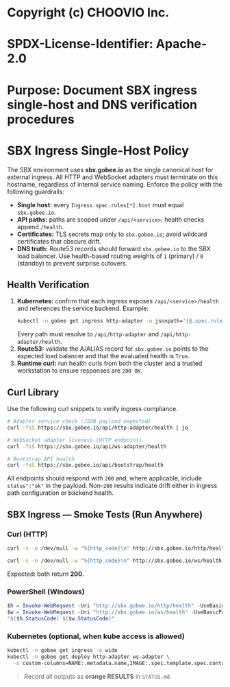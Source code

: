 # Copyright (c) CHOOVIO Inc.
# SPDX-License-Identifier: Apache-2.0
# Purpose: Document SBX ingress single-host and DNS verification procedures

# SBX Ingress Single-Host Policy

The SBX environment uses **sbx.gobee.io** as the single canonical host for external ingress. All HTTP and WebSocket adapters must terminate on this hostname, regardless of internal service naming. Enforce the policy with the following guardrails:

- **Single host:** every `Ingress.spec.rules[*].host` must equal `sbx.gobee.io`.
- **API paths:** paths are scoped under `/api/<service>`; health checks append `/health`.
- **Certificates:** TLS secrets map only to `sbx.gobee.io`; avoid wildcard certificates that obscure drift.
- **DNS truth:** Route53 records should forward `sbx.gobee.io` to the SBX load balancer. Use health-based routing weights of `1` (primary) / `0` (standby) to prevent surprise cutovers.

## Health Verification

1. **Kubernetes:** confirm that each ingress exposes `/api/<service>/health` and references the service backend. Example:
   ```sh
   kubectl -n gobee get ingress http-adapter -o jsonpath='{@.spec.rules[*].http.paths[*].path}'
   ```
   Every path must resolve to `/api/http-adapter` and `/api/http-adapter/health`.
2. **Route53:** validate the A/ALIAS record for `sbx.gobee.io` points to the expected load balancer and that the evaluated health is `True`.
3. **Runtime curl:** run health curls from both the cluster and a trusted workstation to ensure responses are `200 OK`.

## Curl Library

Use the following curl snippets to verify ingress compliance.

```sh
# Adapter service check (JSON payload expected)
curl -fsS https://sbx.gobee.io/api/http-adapter/health | jq

# WebSocket adapter liveness (HTTP endpoint)
curl -fsS https://sbx.gobee.io/api/ws-adapter/health

# Bootstrap API health
curl -fsS https://sbx.gobee.io/api/bootstrap/health
```

All endpoints should respond with `200` and, where applicable, include `status":"ok"` in the payload. Non-`200` results indicate drift either in ingress path configuration or backend health.

## SBX Ingress — Smoke Tests (Run Anywhere)

### Curl (HTTP)

```sh
curl -s -o /dev/null -w "%{http_code}\n" http://sbx.gobee.io/http/health

curl -s -o /dev/null -w "%{http_code}\n" http://sbx.gobee.io/ws/health
```

Expected: both return **200**.

### PowerShell (Windows)

```powershell
$h = Invoke-WebRequest -Uri "http://sbx.gobee.io/http/health" -UseBasicParsing -TimeoutSec 10
$w = Invoke-WebRequest -Uri "http://sbx.gobee.io/ws/health" -UseBasicParsing -TimeoutSec 10
"$($h.StatusCode) $($w.StatusCode)"
```

### Kubernetes (optional, when kube access is allowed)

```sh
kubectl -n gobee get ingress -o wide
kubectl -n gobee get deploy http-adapter ws-adapter \
  -o custom-columns=NAME:.metadata.name,IMAGE:.spec.template.spec.containers[0].image
```

> Record all outputs as **orange RESULTS** in `STATUS.md`.

